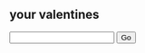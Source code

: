 your valentines
---

<form>
  <input id="userID" maxlength="3">
  <input onclick="return findProject()" type="submit" value="Go">
</form>

<script>
  function findProject(){
    if (document.getElementById('userId').value() = '111'){
      location.href = '/resources.html';
    }
    else
    location.href = 'index.html';
    // document.location = '/' + document.getElementById('userId').value();
  }
</script>
